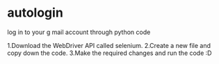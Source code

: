 autologin
=========

log in to your g mail account through python code

1.Download the WebDriver API called selenium.
2.Create a new file and copy down the code.
3.Make the required changes and run the code :D
